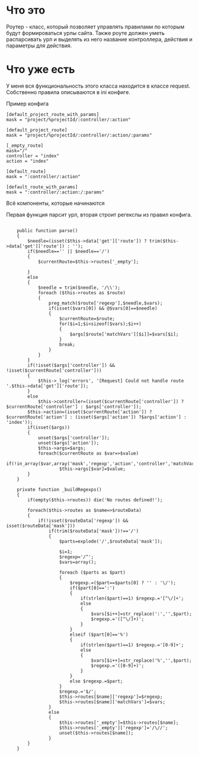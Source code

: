 # Что это #
Роутер - класс, который позволяет управлять правилами по которым будут формироваться урлы сайта. Также роуте должен уметь распарсивать урл и выделять из него название контроллера, действия и параметры для действия.

# Что уже есть #
У меня вся функциональность этого класса находится в классе request.
Собственно правила описываются в ini конфиге.

Пример конфига
```
[default_project_route_with_params]
mask = "project/%projectId/:controller/:action"

[default_project_route]
mask = "project/%projectId/:controller/:action/:params"

[_empty_route]
mask="/"
controller = "index"
action = "index"

[default_route]
mask = ":controller/:action"

[default_route_with_params]
mask = ":controller/:action:/:params"
```
Всё компоненты, которые начинаются


Первая функция парсит урл, вторая строит регекспы из правил конфига.


```

	public function parse()
	{
		$needle=(isset($this->data['get']['route']) ? trim($this->data['get']['route']) : '');
		if($needle=='' || $needle=='/')
		{
			$currentRoute=$this->routes['_empty'];

		}
		else
		{
			$needle = trim($needle, '/\\');
			foreach ($this->routes as $route)
			{
				preg_match($route['regexp'],$needle,$vars);
				if(isset($vars[0]) && @$vars[0]==$needle)
				{
					$currentRoute=$route;
					for($i=1;$i<sizeof($vars);$i++)
					{
						$args[$route['matchVars'][$i]]=$vars[$i];
					}
					break;
				}
			}
		}
		if(!isset($args['controller']) && !isset($currentRoute['controller']))
		{
			$this->_log('errors', '[Request] Could not handle route '.$this->data['get']['route']);
		}
		else
			$this->controller=(isset($currentRoute['controller']) ? $currentRoute['controller'] : $args['controller']);
		$this->action=(isset($currentRoute['action']) ? $currentRoute['action'] : (isset($args['action']) ?$args['action'] : 'index'));
		if(isset($args))
		{
			unset($args['controller']);
			unset($args['action']);
			$this->args=$args;
			foreach($currentRoute as $var=>$value)
				if(!in_array($var,array('mask','regexp','action','controller','matchVars')))
					$this->args[$var]=$value;
		}				
	}

	private function _buildRegexps()
	{
		if(empty($this->routes)) die('No routes defined!');

		foreach($this->routes as $name=>$routeData)
		{
			if(!isset($routeData['regexp']) && isset($routeData['mask']))
				if(trim($routeData['mask'])!=='/')
				{
					$parts=explode('/',$routeData['mask']);

					$i=1;
					$regexp='/^';
					$vars=array();

					foreach ($parts as $part)
					{
						$regexp.=($part==$parts[0] ? '' : '\/');
						if($part[0]==':')
						{
							if(strlen($part)==1) $regexp.='[^\/]+';
							else
							{
								$vars[$i++]=str_replace(':','',$part);
								$regexp.='([^\/]+)';
							}
						}
						elseif ($part[0]=='%')
						{
							if(strlen($part)==1) $regexp.='[0-9]+';
							else
							{
								$vars[$i++]=str_replace('%','',$part);
								$regexp.='([0-9]+)';
							}
						}
						else $regexp.=$part;
					}
					$regexp.='$/';
					$this->routes[$name]['regexp']=$regexp;
					$this->routes[$name]['matchVars']=$vars;
				}
				else
				{
					$this->routes['_empty']=$this->routes[$name];
					$this->routes['_empty']['regexp']='/\//';
					unset($this->routes[$name]);
				}
		}
	}

```